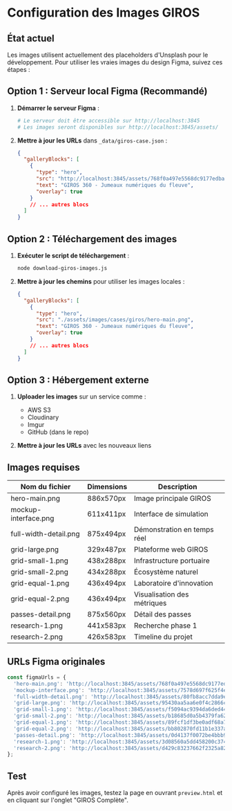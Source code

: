 # Configuration des Images GIROS

## État actuel

Les images utilisent actuellement des placeholders d'Unsplash pour le développement. Pour utiliser les vraies images du design Figma, suivez ces étapes :

## Option 1 : Serveur local Figma (Recommandé)

1. **Démarrer le serveur Figma** :
   ```bash
   # Le serveur doit être accessible sur http://localhost:3845
   # Les images seront disponibles sur http://localhost:3845/assets/
   ```

2. **Mettre à jour les URLs** dans `_data/giros-case.json` :
   ```json
   {
     "galleryBlocks": [
       {
         "type": "hero",
         "src": "http://localhost:3845/assets/768f0a497e5568dc9177edba7f4c51b0f284993a.png",
         "text": "GIROS 360 - Jumeaux numériques du fleuve",
         "overlay": true
       }
       // ... autres blocs
     ]
   }
   ```

## Option 2 : Téléchargement des images

1. **Exécuter le script de téléchargement** :
   ```bash
   node download-giros-images.js
   ```

2. **Mettre à jour les chemins** pour utiliser les images locales :
   ```json
   {
     "galleryBlocks": [
       {
         "type": "hero",
         "src": "./assets/images/cases/giros/hero-main.png",
         "text": "GIROS 360 - Jumeaux numériques du fleuve",
         "overlay": true
       }
       // ... autres blocs
     ]
   }
   ```

## Option 3 : Hébergement externe

1. **Uploader les images** sur un service comme :
   - AWS S3
   - Cloudinary
   - Imgur
   - GitHub (dans le repo)

2. **Mettre à jour les URLs** avec les nouveaux liens

## Images requises

| Nom du fichier | Dimensions | Description |
|----------------|------------|-------------|
| hero-main.png | 886x570px | Image principale GIROS |
| mockup-interface.png | 611x411px | Interface de simulation |
| full-width-detail.png | 875x494px | Démonstration en temps réel |
| grid-large.png | 329x487px | Plateforme web GIROS |
| grid-small-1.png | 438x288px | Infrastructure portuaire |
| grid-small-2.png | 434x288px | Écosystème naturel |
| grid-equal-1.png | 436x494px | Laboratoire d'innovation |
| grid-equal-2.png | 436x494px | Visualisation des métriques |
| passes-detail.png | 875x560px | Détail des passes |
| research-1.png | 441x583px | Recherche phase 1 |
| research-2.png | 426x583px | Timeline du projet |

## URLs Figma originales

```javascript
const figmaUrls = {
  'hero-main.png': 'http://localhost:3845/assets/768f0a497e5568dc9177edba7f4c51b0f284993a.png',
  'mockup-interface.png': 'http://localhost:3845/assets/7578d697f625f4eb93865a0bd35b9c6bffcf81b1.png',
  'full-width-detail.png': 'http://localhost:3845/assets/80fb8acc7dda9e7f091143e49c8100b99b9d611b.png',
  'grid-large.png': 'http://localhost:3845/assets/95430aa5aa6e0f4c2866c1e5ab821646eae18847.png',
  'grid-small-1.png': 'http://localhost:3845/assets/f5094ac9394da6ded44c7d0539d60fa20ec992cb.png',
  'grid-small-2.png': 'http://localhost:3845/assets/b18685d0a5b4379fa624af9e0f8a24a707034d77.png',
  'grid-equal-1.png': 'http://localhost:3845/assets/89fcf1df3be0adf68a7d6ea82b97e93496e89f82.png',
  'grid-equal-2.png': 'http://localhost:3845/assets/bb802870fd11b1e337add182495983c63a914770.png',
  'passes-detail.png': 'http://localhost:3845/assets/0d4137f0072be4bbb9c30f76e2532e8ec14fd708.png',
  'research-1.png': 'http://localhost:3845/assets/3d08560a5dd458200c3749d253d22544c3c34dea.png',
  'research-2.png': 'http://localhost:3845/assets/d429c83237662f2325a821aeebf46eaf0eb664ff.png'
};
```

## Test

Après avoir configuré les images, testez la page en ouvrant `preview.html` et en cliquant sur l'onglet "GIROS Complète". 